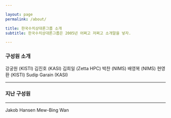 ```yaml
---

layout: page
permalink: /about/

title: 한국수치상대론그룹 소개
subtitle: 한국수치상대론그룹은 2005년 어쩌고 저쩌고 소개말을 넣자.

---
```


### 구성원 소개

강궁원 (KISTI)
김진호 (KASI)
김희일 (Zetta HPC)
박찬 (NIMS)
배영복 (NIMS)
현영환 (KISTI)
Sudip Garain (KASI)

---

### 지난 구성원

---

Jakob Hansen
Mew-Bing Wan
